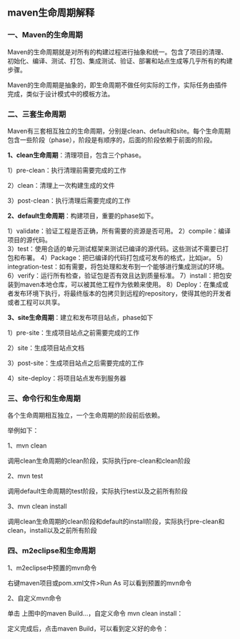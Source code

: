 ## maven生命周期解释

### 一、Maven的生命周期

Maven的生命周期就是对所有的构建过程进行抽象和统一。包含了项目的清理、初始化、编译、测试、打包、集成测试、验证、部署和站点生成等几乎所有的构建步骤。

Maven的生命周期是抽象的，即生命周期不做任何实际的工作，实际任务由插件完成，类似于设计模式中的模板方法。

### 二、三套生命周期

Maven有三套相互独立的生命周期，分别是clean、default和site。每个生命周期包含一些阶段（phase），阶段是有顺序的，后面的阶段依赖于前面的阶段。

**1、clean生命周期**：清理项目，包含三个phase。

1）pre-clean：执行清理前需要完成的工作

2）clean：清理上一次构建生成的文件

3）post-clean：执行清理后需要完成的工作

**2、default生命周期**：构建项目，重要的phase如下。

1）validate：验证工程是否正确，所有需要的资源是否可用。
2）compile：编译项目的源代码。  
3）test：使用合适的单元测试框架来测试已编译的源代码。这些测试不需要已打包和布署。
4）Package：把已编译的代码打包成可发布的格式，比如jar。
5）integration-test：如有需要，将包处理和发布到一个能够进行集成测试的环境。
6）verify：运行所有检查，验证包是否有效且达到质量标准。
7）install：把包安装到maven本地仓库，可以被其他工程作为依赖来使用。
8）Deploy：在集成或者发布环境下执行，将最终版本的包拷贝到远程的repository，使得其他的开发者或者工程可以共享。

**3、site生命周期**：建立和发布项目站点，phase如下

1）pre-site：生成项目站点之前需要完成的工作

2）site：生成项目站点文档

3）post-site：生成项目站点之后需要完成的工作

4）site-deploy：将项目站点发布到服务器

### 三、命令行和生命周期

各个生命周期相互独立，一个生命周期的阶段前后依赖。

举例如下：

1、mvn clean

调用clean生命周期的clean阶段，实际执行pre-clean和clean阶段

2、mvn test

调用default生命周期的test阶段，实际执行test以及之前所有阶段

3、mvn clean install

调用clean生命周期的clean阶段和default的install阶段，实际执行pre-clean和clean，install以及之前所有阶段

### 四、m2eclipse和生命周期

1、m2eclipse中预置的mvn命令

右键maven项目或pom.xml文件>Run As 可以看到预置的mvn命令

 2、自定义mvn命令

单击 上图中的maven Build...，自定义命令 mvn clean install：

定义完成后，点击maven Build，可以看到定义好的命令：